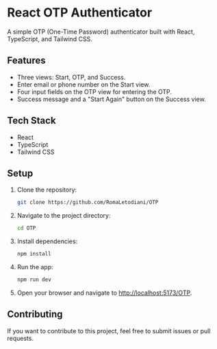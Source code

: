 # React OTP Authenticator

A simple OTP (One-Time Password) authenticator built with React, TypeScript, and Tailwind CSS.

## Features

- Three views: Start, OTP, and Success.
- Enter email or phone number on the Start view.
- Four input fields on the OTP view for entering the OTP.
- Success message and a "Start Again" button on the Success view.

## Tech Stack

- React
- TypeScript
- Tailwind CSS

## Setup

1. Clone the repository:

   ```bash
   git clone https://github.com/RomaLetodiani/OTP
   ```

2. Navigate to the project directory:

   ```bash
   cd OTP
   ```

3. Install dependencies:

   ```bash
   npm install
   ```

4. Run the app:

   ```bash
   npm run dev
   ```

5. Open your browser and navigate to [http://localhost:5173/OTP](http://localhost:5173/OTP).

## Contributing

If you want to contribute to this project, feel free to submit issues or pull requests.
